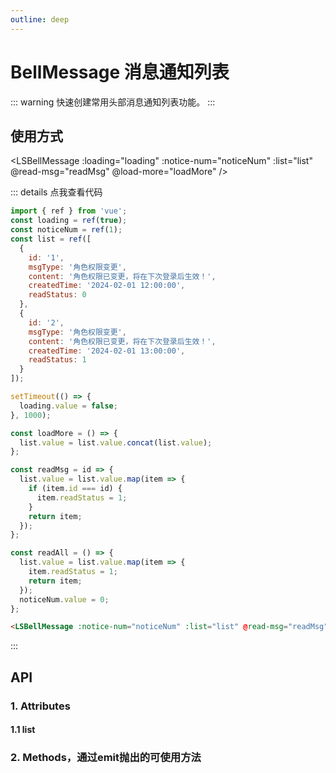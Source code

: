 ```yaml
---
outline: deep
---
```


# BellMessage 消息通知列表

::: warning 快速创建常用头部消息通知列表功能。
:::

## 使用方式

<LSBellMessage :loading="loading" :notice-num="noticeNum" :list="list" @read-msg="readMsg" @load-more="loadMore" />

::: details 点我查看代码

```js
import { ref } from 'vue';
const loading = ref(true);
const noticeNum = ref(1);
const list = ref([
  {
    id: '1',
    msgType: '角色权限变更',
    content: '角色权限已变更，将在下次登录后生效！',
    createdTime: '2024-02-01 12:00:00',
    readStatus: 0
  },
  {
    id: '2',
    msgType: '角色权限变更',
    content: '角色权限已变更，将在下次登录后生效！',
    createdTime: '2024-02-01 13:00:00',
    readStatus: 1
  }
]);

setTimeout(() => {
  loading.value = false;
}, 1000);

const loadMore = () => {
  list.value = list.value.concat(list.value);
};

const readMsg = id => {
  list.value = list.value.map(item => {
    if (item.id === id) {
      item.readStatus = 1;
    }
    return item;
  });
};

const readAll = () => {
  list.value = list.value.map(item => {
    item.readStatus = 1;
    return item;
  });
  noticeNum.value = 0;
};
```

```html
<LSBellMessage :notice-num="noticeNum" :list="list" @read-msg="readMsg" @load-more="loadMore" />
```

:::

## API

### 1. Attributes

<ApiIntro :tableColumn="tableColumn" :tableData="tableData" />

#### 1.1 list

<ApiIntro :tableColumn="tableColumn" :tableData="tableData2" />

### 2. Methods，通过emit抛出的可使用方法

<ApiIntro :tableColumn="tableMethodColumn" :tableData="tableData3" />

<script setup>
import { tableColumn, tableMethodColumn } from '../constant';
import { ref } from 'vue';

const loading = ref(true);
const noticeNum = ref(1);
const list = ref([
  {
    id: '1',
    msgType: '角色权限变更',
    content: '角色权限已变更，将在下次登录后生效！',
    createdTime: '2024-02-01 12:00:00',
    readStatus: 0
  },
  {
    id: '2',
    msgType: '角色权限变更',
    content: '角色权限已变更，将在下次登录后生效！',
    createdTime: '2024-02-01 13:00:00',
    readStatus: 1
  }
]);

const loadMore = () => {
  list.value = list.value.concat(list.value);
};

const readMsg = (id) => {
  list.value = list.value.map((item) => {
    if (item.id === id) {
      item.readStatus = 1;
    }
    return item;
  });
};

const readAll = () => {
  list.value = list.value.map((item) => {
    item.readStatus = 1;
    return item;
  });
  noticeNum.value = 0;
};

setTimeout(() => {
  loading.value = false;
}, 3000)

const tableData = ref([
  {
    name: 'noticeNum',
    desc: '消息通知未读数量',
    type: 'number',
    value: '0'
  },
  {
    name: 'badgeMax',
    desc: '徽章展示数值最大值',
    type: 'number',
    value: '99'
  },
  {
    name: 'iconConfig',
    desc: '图标配置，具体配置参考LSIcon',
    type: 'json',
    value: '{}'
  },
  {
    name: 'loading',
    desc: '是否展示列表数据加载loading样式',
    type: 'boolean',
    value: 'true'
  },
  {
    name: 'noMore',
    desc: '是否已经没有更多数据',
    type: 'boolean',
    value: 'false'
  },
  {
    name: 'list',
    desc: '列表数据',
    type: 'array',
    value: '[]'
  }
])

const tableData2 = ref([
  {
    name: 'id',
    desc: '消息id',
    type: 'string',
    value: '-'
  },
  {
    name: 'msgType',
    desc: '消息类型文案',
    type: 'string',
    value: '-'
  },
  {
    name: 'content',
    desc: '消息内容',
    type: 'string',
    value: '-'
  },
  {
    name: 'createdTime',
    desc: '消息创建时间',
    type: 'string',
    value: '-'
  },
  {
    name: 'readStatus',
    desc: '消息状态: 0 未读 1 已读',
    type: 'number',
    value: '0'
  }
])

const tableData3 = ref([
  {
    name: 'readAll',
    desc: '点击全部已读回调方法',
    type: 'function',
    value: ''
  },
  {
    name: 'readMsg',
    desc: '点击单条消息回调方法，返回消息id',
    type: 'function',
    value: 'id'
  },
  {
    name: 'loadMore',
    desc: '点击加载更多回调方法',
    type: 'function',
    value: ''
  }
])
</script>

<style lang="scss" scoped>

</style>
